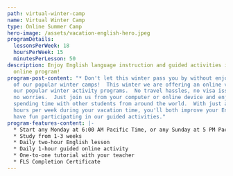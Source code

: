 ```yaml
---
path: virtual-winter-camp
name: Virtual Winter Camp
type: Online Summer Camp
hero-image: /assets/vacation-english-hero.jpeg
programDetails:
  lessonsPerWeek: 18
  hoursPerWeek: 15
  minutesPerLesson: 50
description: Enjoy English language instruction and guided activities in a fun
  online program!
program-post-content: "* Don't let this winter pass you by without enjoying one
  of our popular winter camps!  This winter we are offering an online version of
  our popular winter activity programs.  No travel hassles, no visa issues, and
  no worries.  Just join us from your computer or online device and enjoy
  spending time with other students from around the world.  With just a few
  hours per week during your vacation time, you'll both improve your English and
  have fun participating in our guided activities."
program-features-content: |-
  * Start any Monday at 6:00 AM Pacific Time, or any Sunday at 5 PM Pacific Time
  * Study from 1-3 weeks
  * Daily two-hour English lesson
  * Daily 1-hour guided online activity
  * One-to-one tutorial with your teacher
  * FLS Completion Certificate
---
```

